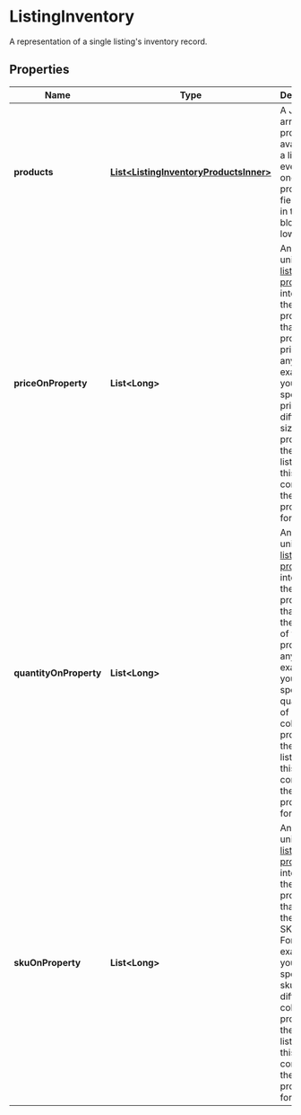 

# ListingInventory

A representation of a single listing's inventory record.

## Properties

| Name | Type | Description | Notes |
|------------ | ------------- | ------------- | -------------|
|**products** | [**List&lt;ListingInventoryProductsInner&gt;**](ListingInventoryProductsInner.md) | A JSON array of products available in a listing, even if only one product. All field names in the JSON blobs are lowercase. |  [optional] |
|**priceOnProperty** | **List&lt;Long&gt;** | An array of unique [listing property](/documentation/reference#operation/getListingProperties) ID integers for the properties that change product prices, if any. For example, if you charge specific prices for different sized products in the same listing, then this array contains the property ID for size. |  [optional] |
|**quantityOnProperty** | **List&lt;Long&gt;** | An array of unique [listing property](/documentation/reference#operation/getListingProperties) ID integers for the properties that change the quantity of the products, if any. For example, if you stock specific quantities of different colored products in the same listing, then this array contains the property ID for color. |  [optional] |
|**skuOnProperty** | **List&lt;Long&gt;** | An array of unique [listing property](/documentation/reference#operation/getListingProperties) ID integers for the properties that change the product SKU, if any. For example, if you use specific skus for different colored products in the same listing, then this array contains the property ID for color. |  [optional] |



